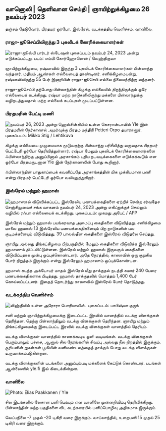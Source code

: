 வானொலி \| தெளிவான செய்தி \| ஞாயிற்றுக்கிழமை 26 நவம்பர் 2023
-------------------------------------------

தஞ்சம் தேடுவோர். பிரதமர் ஓர்போ. இஸ்ரேல். வடக்கத்திய வெளிச்சம். வானிலை.

### ராஜா-ஜூசெப்பிலிருந்து 3 புகலிடக் கோரிக்கையாளர்கள்

![ராஜா-ஜூஸ்பி பார்டர் ஸ்டேஷன் புகைப்படம் நவம்பர் 24, 2023 அன்று எடுக்கப்பட்டது. படம்: எம்மி கோர்ஹோனென் / லெஹ்திகுவா](https://images.cdn.yle.fi/image/upload/c_crop,h_2880,w_5120,x_0,y_1.424/ar_777777777777777,c_fill,g_faces,h_675,w_1200/dpr_1.0/q_auto:eco/f_auto/fl_lossy/v1700842179/39-1206313656095)

ஞாயிற்றுக்கிழமை, ரஷ்யாவில் இருந்து 3 புகலிடக் கோரிக்கையாளர்கள் பின்லாந்து வந்தனர். மதியம் ஆண்கள் எல்லையைத் தாண்டினர். சனிக்கிழமையன்று, ரஷ்யாவிலிருந்து 55 பேர் இனாரியின் ராஜா-ஜூசெபி எல்லை நிலையத்திற்கு வந்தனர்.

ராஜா-ஜூசெப்பி தற்போது பின்லாந்தின் கிழக்கு எல்லையில் திறந்திருக்கும் ஒரே எல்லையைக் கடக்கிறது. ரஷ்யா மற்ற நாடுகளிலிருந்து மக்களை பின்லாந்துக்கு வழிநடத்துவதால் மற்ற எல்லைக் கடப்புகள் மூடப்பட்டுள்ளன.

### பிரதமரின் பேட்டி மணி

![நவம்பர் 26, 2023 அன்று ஹெல்சின்கியில் உள்ள கெசரான்டாவில் Yle இன் பிரதமரின் நேர்காணல் அமர்வுக்கு பிரதம மந்திரி Petteri Orpo தயாரானார். புகைப்படம்: Mikko Stig / Lehtikuva](https://images.cdn.yle.fi/image/upload/c_crop,h_2772,w_4928,x_0,y_207/ar_1.7777777777777777,c_fill,g_faces,h_675,w_1200/dpr_1.0/q_auto:eco/f_auto/fl_lossy/301730618065329)

கிழக்கு எல்லையை முழுமையாக மூடுவதற்கு பின்லாந்து பரிசீலித்து வருவதாக பிரதமர் பெட்டேரி ஓர்போ தெரிவித்துள்ளார். ரஷ்யா மேலும் புகலிடக் கோரிக்கையாளர்களை ஃபின்லாந்திற்கு அனுப்பினால் அரசாங்கம் புதிய நடவடிக்கைகளை எடுக்கக்கூடும் என ஓர்போ பிரதமருடனான Yle இன் நேர்காணலின் போது கூறினார்.

ஃபின்லாந்தின் பாதுகாப்பைக் கவனிப்பதே அரசாங்கத்தின் மிக முக்கியமான பணி என்று பிரதமர் பெட்டேரி ஓர்போ வலியுறுத்துகிறார்.

### இஸ்ரேல் மற்றும் ஹமாஸ்

![ஹமாஸால் விடுவிக்கப்பட்ட இஸ்ரேலிய பணயக்கைதிகளை ஏற்றிச் சென்ற சர்வதேச செஞ்சிலுவைச் சங்க வாகனம் நவம்பர் 24, 2023 அன்று எகிப்துக்குச் செல்லும் வழியில் ரஃபா எல்லையைக் கடக்கிறது. புகைப்படம்: முகமது அபேட் / AFP](https://images.cdn.yle.fi/image/upload/c_crop,h_2079,w_3696,x_0,y_366/ar_1.7777777777777777,c_fill,g_faces,h_675,w_1200/dpr_1.0/q_auto:eco/flo201900064636560e4e1a0ebe)

இஸ்ரேல் மற்றும் ஹமாஸ் பயங்கரவாத அமைப்பு கைதிகளை விடுவித்தது. சனிக்கிழமை மாலை ஹமாஸ் 13 இஸ்ரேலிய பணயக்கைதிகளையும் பிற நாடுகளின் பல குடிமக்களையும் விடுவித்தது. 39 பாலஸ்தீன கைதிகளை இஸ்ரேல் விடுதலை செய்தது.

ஞாயிறு அல்லது திங்கட்கிழமை பிற்பகுதியில் மேலும் கைதிகளை விடுவிக்க இஸ்ரேலும் ஹமாஸும் திட்டமிட்டுள்ளன. இஸ்ரேல் மற்றும் ஹமாஸ் இருவரும் கைதிகளை விடுவிப்பதாக முன்பு ஒப்புக்கொண்டனர். அதே நேரத்தில், காஸாவில் ஒரு குறுகிய போர் நிறுத்தம் இருக்கும் என்று இஸ்ரேலும் ஹமாஸும் ஒப்புக்கொண்டன.

ஹமாஸ் கடந்த அக்டோபர் மாதம் இஸ்ரேல் மீது தாக்குதல் நடத்தி சுமார் 240 பேரை பணயக்கைதிகளாக பிடித்தது. ஹமாஸ் தாக்குதலில் மொத்தம் 1,400 பேர் கொல்லப்பட்டனர். இதைத் தொடர்ந்து காஸாவில் இஸ்ரேல் போர் தொடுத்தது.

### வடக்கத்திய வெளிச்சம்

![விஹ்தியில் உள்ள அரோரா பொரியாலிஸ். புகைப்படம்: பாபிஷ்யா குருங்](https://images.cdn.yle.fi/image/upload/c_crop,h_360,w_640,x_0,y_443/ar_1.77777777777777,c_fill,g_faces,hp_1201.wd_1670eco/f_auto/fl_lossy/v1700996219/39-120676065630ab4cbda3)

சனி மற்றும் ஞாயிற்றுக்கிழமைக்கு இடைப்பட்ட இரவில் வானத்தில் வடக்கு விளக்குகள் தெரிந்தன. தெற்கு பின்லாந்திலும் வடக்கு விளக்குகள் தெரிந்தன. ஞாயிறு மற்றும் திங்கட்கிழமைக்கு இடைப்பட்ட இரவில் வடக்கு விளக்குகள் வானத்தில் தெரியும்.

வடக்கு விளக்குகள் வானத்தில் காணக்கூடிய ஒளி வடிவங்கள். வடக்கு விளக்குகள் பெரும்பாலும் பச்சை, ஆனால் சில நேரங்களில் சிவப்பு அல்லது நீல நிறத்தில் இருக்கும். சூரியனின் துகள்கள் பூமியின் வளிமண்டலத்தைத் தாக்கும் போது வடக்கு விளக்குகள் உருவாக்கப்படுகின்றன.

வடக்கு விளக்குகளின் படங்களை அனுப்பும்படி மக்களைக் கேட்டுக் கொண்டார். படங்கள் ஆன்லைனில் yle.fi இல் கிடைக்கின்றன.

### வானிலை

![ Photo: Elias Paakkanen / Yle](https://images.cdn.yle.fi/image/upload/c_crop,h_1080,w_1919,x_0,y_0/ar_1.77777777777777777,c_fill,g_777,c_fill,g_70.d_6faces.0/q_auto:eco/f_auto/fl_lossy/v1701007097/39-120685165634edcb0ac7)

சில இடங்களில் லேசான பனி பெய்யும் என வானிலை முன்னறிவிப்பு தெரிவிக்கிறது. பின்லாந்தின் மற்ற பகுதிகளை விட கடற்கரையில் பனிப்பொழிவு அதிகமாக இருக்கும்.

வெப்பநிலை -7 முதல் -20 டிகிரி வரை இருக்கும். லாப்லாந்தில், உறைபனி 15 முதல் 25 டிகிரி வரை இருக்கும்.